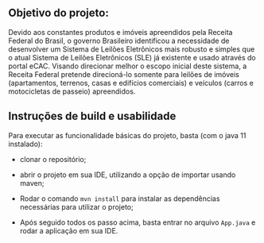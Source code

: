 ## Objetivo do projeto: 

<p> Devido aos constantes produtos e imóveis apreendidos pela Receita Federal do Brasil, o
governo Brasileiro identificou a necessidade de desenvolver um Sistema de Leilões Eletrônicos
mais robusto e simples que o atual Sistema de Leilões Eletrônicos (SLE) já existente e usado
através do portal eCAC.
Visando direcionar melhor o escopo inicial deste sistema, a Receita Federal pretende
direcioná-lo somente para leilões de imóveis (apartamentos, terrenos, casas e edifícios
comerciais) e veículos (carros e motocicletas de passeio) apreendidos.
<br>



## Instruções de build e usabilidade

Para executar as funcionalidade básicas do projeto, basta (com o java 11 instalado): 
   * clonar o repositório;
   * abrir o projeto em sua IDE, utilizando a opção de importar usando maven;
   * Rodar o comando `mvn install` para instalar as dependências necessárias para utilizar o projeto;
   
   * Após seguido todos os passo acima, basta entrar no arquivo `App.java` e rodar a aplicação em sua IDE.
   
